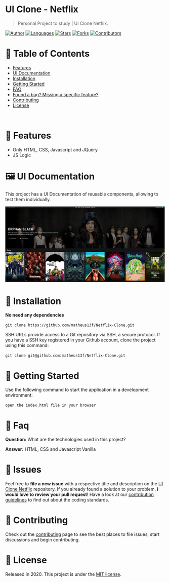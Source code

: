 # UI Clone - Netflix

> Personal Project to study | UI Clone Netflix.

[![Author](https://img.shields.io/badge/author-matheus13f-ff9000?style=flat-square)](https://github.com/matheus13f)
[![Languages](https://img.shields.io/github/languages/count/matheus13f/Netflix-Clone?color=%23ff9000&style=flat-square)](#)
[![Stars](https://img.shields.io/github/stars/matheus13f/Netflix-Clone?color=ff9000&style=flat-square)](https://github.com/matheus13f/Netflix-Clone/stargazers)
[![Forks](https://img.shields.io/github/forks/matheus13f/Netflix-Clone?color=%23ff9000&style=flat-square)](https://github.com/matheus13f/Netflix-Clone/network/members)
[![Contributors](https://img.shields.io/github/contributors/matheus13f/Netflix-Clone?color=ff9000&style=flat-square)](https://github.com/matheus13f/Netflix-Clone/graphs/contributors)

# :pushpin: Table of Contents

- [Features](#rocket-features)
- [UI Documentation](#framed_picture-ui-documentation)
- [Installation](#construction_worker-installation)
- [Getting Started](#runner-getting-started)
- [FAQ](#postbox-faq)
- [Found a bug? Missing a specific feature?](#bug-issues)
- [Contributing](#tada-contributing)
- [License](#closed_book-license)

<br />

# :rocket: Features

- Only HTML, CSS, Javascript and JQuery
- JS Logic

# :framed_picture: UI Documentation

This project has a UI Documentation of reusable components, allowing to test them individually.

<p align="left">
   <img src="img/home.png" />
</p>

# :construction_worker: Installation

**No need any dependencies**

`git clone https://github.com/matheus13f/Netflix-Clone.git`

SSH URLs provide access to a Git repository via SSH, a secure protocol. If you have a SSH key registered in your Github account, clone the project using this command:

`git clone git@github.com:matheus13f/Netflix-Clone.git`

# :runner: Getting Started

Use the following command to start the application in a development environment:

`open the index.html file in your browser`

# :postbox: Faq

**Question:** What are the technologies used in this project?

**Answer:** HTML, CSS and Javascript Vanilla

# :bug: Issues

Feel free to **file a new issue** with a respective title and description on the [UI Clone Netflix](https://github.com/matheus13f/Netflix-Clone/issues) repository. If you already found a solution to your problem, **i would love to review your pull request**! Have a look at our [contribution guidelines](https://github.com/matheus13f/Netflix-Clone/blob/master/CONTRIBUTING.md) to find out about the coding standards.

# :tada: Contributing

Check out the [contributing](https://github.com/matheus13f/Workout_NextJs/blob/master/CONTRIBUTING.md) page to see the best places to file issues, start discussions and begin contributing.

# :closed_book: License

Released in 2020.
This project is under the [MIT license](https://github.com/matheus13f/Netflix-Clone/master/LICENSE).
